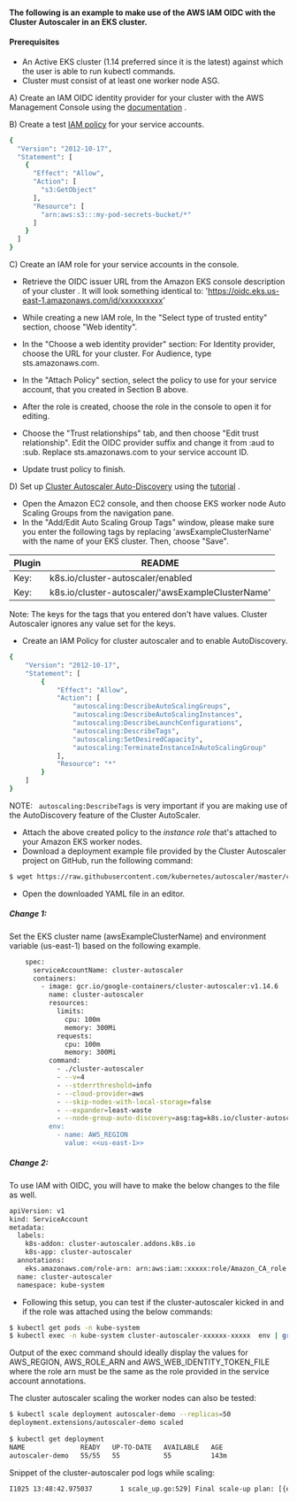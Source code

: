 #### The following is an example to make use of the AWS IAM OIDC with the Cluster Autoscaler in an EKS cluster. 


#### Prerequisites 

  - An Active EKS cluster (1.14 preferred since it is the latest) against which the user is able to run kubectl commands. 
  - Cluster must consist of at least one worker node ASG. 

A) Create an IAM OIDC identity provider for your cluster with the AWS Management Console using the [documentation] . 

B) Create a test [IAM policy] for your service accounts.

```sh
{
  "Version": "2012-10-17",
  "Statement": [
    {
      "Effect": "Allow",
      "Action": [
        "s3:GetObject"
      ],
      "Resource": [
        "arn:aws:s3:::my-pod-secrets-bucket/*"
      ]
    }
  ]
}
```

C) Create an IAM role for your service accounts in the console.
- Retrieve the OIDC issuer URL from the Amazon EKS console description of your cluster . It will look something identical to: 
'https://oidc.eks.us-east-1.amazonaws.com/id/xxxxxxxxxx'
- While creating a new IAM role, In the "Select type of trusted entity" section, choose "Web identity".
- In the "Choose a web identity provider" section:
For Identity provider, choose the URL for your cluster.
For Audience, type sts.amazonaws.com.

- In the "Attach Policy" section, select the policy to use for your service account, that you created in Section B above. 
- After the role is created, choose the role in the console to open it for editing.
- Choose the "Trust relationships" tab, and then choose "Edit trust relationship".
Edit the OIDC provider suffix and change it from :aud to :sub.
Replace sts.amazonaws.com to your service account ID.
- Update trust policy to finish. 

D) Set up [Cluster Autoscaler Auto-Discovery] using the [tutorial] . 
- Open the Amazon EC2 console, and then choose EKS worker node Auto Scaling Groups from the navigation pane.
- In the "Add/Edit Auto Scaling Group Tags" window, please make sure you enter the following tags by replacing 'awsExampleClusterName' with the name of your EKS cluster. Then, choose "Save".

| Plugin | README |
| ------ | ------ |
| Key: | k8s.io/cluster-autoscaler/enabled |
| Key: | k8s.io/cluster-autoscaler/'awsExampleClusterName' |

Note: The keys for the tags that you entered don't have values. Cluster Autoscaler ignores any value set for the keys.

- Create an IAM Policy for cluster autoscaler and to enable AutoDiscovery. 

```sh
{
    "Version": "2012-10-17",
    "Statement": [
        {
            "Effect": "Allow",
            "Action": [
                "autoscaling:DescribeAutoScalingGroups",
                "autoscaling:DescribeAutoScalingInstances",
                "autoscaling:DescribeLaunchConfigurations",
                "autoscaling:DescribeTags",
                "autoscaling:SetDesiredCapacity",
                "autoscaling:TerminateInstanceInAutoScalingGroup"
            ],
            "Resource": "*"
        }
    ]
}
```

NOTE: ``` autoscaling:DescribeTags``` is very important if you are making use of the AutoDiscovery feature of the Cluster AutoScaler. 

- Attach the above created policy to the *instance role* that's attached to your Amazon EKS worker nodes.
- Download a deployment example file provided by the Cluster Autoscaler project on GitHub, run the following command:

```sh
$ wget https://raw.githubusercontent.com/kubernetes/autoscaler/master/cluster-autoscaler/cloudprovider/aws/examples/cluster-autoscaler-autodiscover.yaml
```

- Open the downloaded YAML file in an editor. 

##### Change 1: 

Set the EKS cluster name (awsExampleClusterName) and environment variable (us-east-1) based on the following example. 

```sh
    spec:
      serviceAccountName: cluster-autoscaler
      containers:
        - image: gcr.io/google-containers/cluster-autoscaler:v1.14.6     #cluster-autoscaler image
          name: cluster-autoscaler
          resources:
            limits:
              cpu: 100m
              memory: 300Mi
            requests:
              cpu: 100m
              memory: 300Mi
          command:
            - ./cluster-autoscaler
            - --v=4
            - --stderrthreshold=info
            - --cloud-provider=aws
            - --skip-nodes-with-local-storage=false
            - --expander=least-waste
            - --node-group-auto-discovery=asg:tag=k8s.io/cluster-autoscaler/enabled,k8s.io/cluster-autoscaler/<<awsExampleClusterName>>
          env:
            - name: AWS_REGION
              value: <<us-east-1>>
```

##### Change 2: 

To use IAM with OIDC, you will have to make the below changes to the file as well. 

```sh
apiVersion: v1
kind: ServiceAccount
metadata:
  labels:
    k8s-addon: cluster-autoscaler.addons.k8s.io
    k8s-app: cluster-autoscaler
  annotations:
    eks.amazonaws.com/role-arn: arn:aws:iam::xxxxx:role/Amazon_CA_role   # Add the IAM role created in the above C section.
  name: cluster-autoscaler
  namespace: kube-system
```

- Following this setup, you can test if the cluster-autoscaler kicked in and if the role was attached using the below commands:

```sh
$ kubectl get pods -n kube-system
$ kubectl exec -n kube-system cluster-autoscaler-xxxxxx-xxxxx  env | grep AWS
```

Output of the exec command should ideally display the values for AWS_REGION, AWS_ROLE_ARN and AWS_WEB_IDENTITY_TOKEN_FILE where the role arn must be the same as the role provided in the service account annotations. 

The cluster autoscaler scaling the worker nodes can also be tested: 

```sh
$ kubectl scale deployment autoscaler-demo --replicas=50
deployment.extensions/autoscaler-demo scaled
 
$ kubectl get deployment
NAME              READY   UP-TO-DATE   AVAILABLE   AGE
autoscaler-demo   55/55   55           55          143m
```

Snippet of the cluster-autoscaler pod logs while scaling:

```sh
I1025 13:48:42.975037       1 scale_up.go:529] Final scale-up plan: [{eksctl-xxx-xxx-xxx-nodegroup-ng-xxxxx-NodeGroup-xxxxxxxxxx 2->3 (max: 8)}]
```


[//]: # 

   [Cluster Autoscaler Auto-Discovery]: <https://github.com/kubernetes/autoscaler/blob/master/cluster-autoscaler/cloudprovider/aws/examples/cluster-autoscaler-autodiscover.yaml>
   [IAM OIDC]: <https://docs.aws.amazon.com/eks/latest/userguide/enable-iam-roles-for-service-accounts.html> 
   [IAM policy]: <https://docs.aws.amazon.com/eks/latest/userguide/create-service-account-iam-policy-and-role.html>
   [documentation]: <https://docs.aws.amazon.com/eks/latest/userguide/enable-iam-roles-for-service-accounts.html> 
   [tutorial]: <https://aws.amazon.com/premiumsupport/knowledge-center/eks-cluster-autoscaler-setup/>

   
   
  
